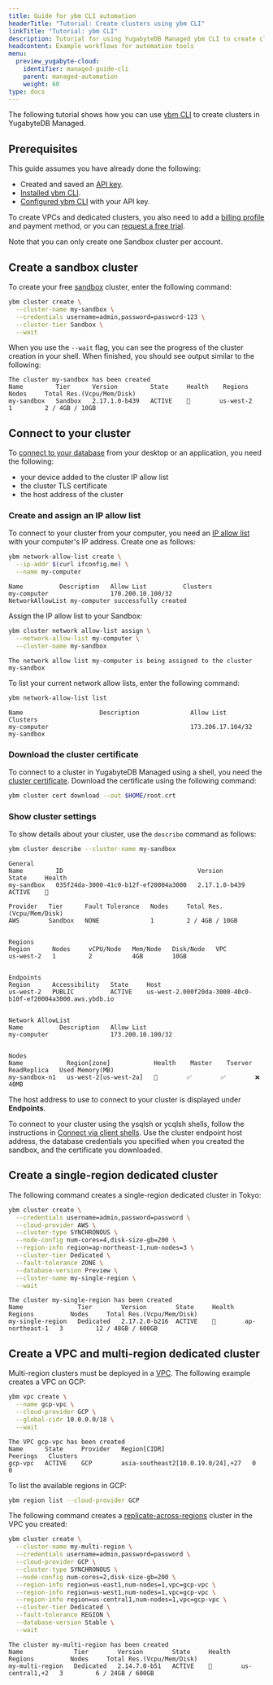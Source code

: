 ```yaml
---
title: Guide for ybm CLI automation
headerTitle: "Tutorial: Create clusters using ybm CLI"
linkTitle: "Tutorial: ybm CLI"
description: Tutorial for using YugabyteDB Managed ybm CLI to create clusters.
headcontent: Example workflows for automation tools
menu:
  preview_yugabyte-cloud:
    identifier: managed-guide-cli
    parent: managed-automation
    weight: 60
type: docs
---
```


The following tutorial shows how you can use [ybm CLI](../managed-cli/) to create clusters in YugabyteDB Managed.

## Prerequisites

This guide assumes you have already done the following:

- Created and saved an [API key](../managed-apikeys/).
- [Installed ybm CLI](../managed-cli/managed-cli-overview/#install-ybm).
- [Configured ybm CLI](../managed-cli/managed-cli-overview/#configure-ybm) with your API key.

To create VPCs and dedicated clusters, you also need to add a [billing profile](../../cloud-admin/cloud-billing-profile/) and payment method, or you can [request a free trial](../../managed-freetrial/).

Note that you can only create one Sandbox cluster per account.

## Create a sandbox cluster

To create your free [sandbox](../../cloud-basics/create-clusters/create-clusters-free/) cluster, enter the following command:

```sh
ybm cluster create \
  --cluster-name my-sandbox \
  --credentials username=admin,password=password-123 \
  --cluster-tier Sandbox \
  --wait
```

When you use the `--wait` flag, you can see the progress of the cluster creation in your shell. When finished, you should see output similar to the following:

```output
The cluster my-sandbox has been created
Name         Tier      Version         State     Health    Regions     Nodes     Total Res.(Vcpu/Mem/Disk)
my-sandbox   Sandbox   2.17.1.0-b439   ACTIVE    💚        us-west-2   1         2 / 4GB / 10GB
```

## Connect to your cluster

To [connect to your database](../../cloud-connect/) from your desktop or an application, you need the following:

- your device added to the cluster IP allow list
- the cluster TLS certificate
- the host address of the cluster

### Create and assign an IP allow list

To connect to your cluster from your computer, you need an [IP allow list](../../cloud-secure-clusters/add-connections/) with your computer's IP address. Create one as follows:

```sh
ybm network-allow-list create \
  --ip-addr $(curl ifconfig.me) \
  --name my-computer
```

```output
Name          Description   Allow List          Clusters
my-computer                 170.200.10.100/32   
NetworkAllowList my-computer successfully created
```

Assign the IP allow list to your Sandbox:

```sh
ybm cluster network allow-list assign \
  --network-allow-list my-computer \
  --cluster-name my-sandbox
```

```output
The network allow list my-computer is being assigned to the cluster my-sandbox
```

To list your current network allow lists, enter the following command:

```sh
ybm network-allow-list list
```

```output
Name                     Description              Allow List          Clusters
my-computer                                       173.206.17.104/32   my-sandbox
```

### Download the cluster certificate

To connect to a cluster in YugabyteDB Managed using a shell, you need the [cluster certificate](../../cloud-secure-clusters/cloud-authentication/). Download the certificate using the following command:

```sh
ybm cluster cert download --out $HOME/root.crt
```

### Show cluster settings

To show details about your cluster, use the `describe` command as follows:

```sh
ybm cluster describe --cluster-name my-sandbox
```

```output
General
Name         ID                                     Version         State     Health
my-sandbox   035f24da-3000-41c0-b12f-ef20004a3000   2.17.1.0-b439   ACTIVE    💚

Provider   Tier      Fault Tolerance   Nodes     Total Res.(Vcpu/Mem/Disk)
AWS        Sandbox   NONE              1         2 / 4GB / 10GB


Regions
Region      Nodes     vCPU/Node   Mem/Node   Disk/Node   VPC
us-west-2   1         2           4GB        10GB        


Endpoints
Region      Accessibility   State     Host
us-west-2   PUBLIC          ACTIVE    us-west-2.000f20da-3000-40c0-b10f-ef20004a3000.aws.ybdb.io


Network AllowList
Name          Description   Allow List
my-computer                 173.200.10.100/32


Nodes
Name            Region[zone]            Health    Master    Tserver   ReadReplica   Used Memory(MB)
my-sandbox-n1   us-west-2[us-west-2a]   💚        ✅        ✅        ❌            40MB
```

The host address to use to connect to your cluster is displayed under **Endpoints**.

To connect to your cluster using the ysqlsh or ycqlsh shells, follow the instructions in [Connect via client shells](../../cloud-connect/connect-client-shell/). Use the cluster endpoint host address, the database credentials you specified when you created the sandbox, and the certificate you downloaded.

## Create a single-region dedicated cluster

The following command creates a single-region dedicated cluster in Tokyo:

```sh
ybm cluster create \
  --credentials username=admin,password=password \
  --cloud-provider AWS \
  --cluster-type SYNCHRONOUS \
  --node-config num-cores=4,disk-size-gb=200 \
  --region-info region=ap-northeast-1,num-nodes=3 \
  --cluster-tier Dedicated \
  --fault-tolerance ZONE \
  --database-version Preview \
  --cluster-name my-single-region \
  --wait
```

```output
The cluster my-single-region has been created
Name               Tier        Version        State     Health    Regions          Nodes     Total Res.(Vcpu/Mem/Disk)
my-single-region   Dedicated   2.17.2.0-b216  ACTIVE    💚        ap-northeast-1   3         12 / 48GB / 600GB
```

## Create a VPC and multi-region dedicated cluster

Multi-region clusters must be deployed in a [VPC](../../cloud-basics/cloud-vpcs/). The following example creates a VPC on GCP:

```sh
ybm vpc create \
  --name gcp-vpc \
  --cloud-provider GCP \
  --global-cidr 10.0.0.0/18 \
  --wait
```

```output
The VPC gcp-vpc has been created
Name      State     Provider   Region[CIDR]                        Peerings   Clusters
gcp-vpc   ACTIVE    GCP        asia-southeast2[10.0.19.0/24],+27   0          0
```

To list the available regions in GCP:

```sh
ybm region list --cloud-provider GCP
```

The following command creates a [replicate-across-regions](../../cloud-basics/create-clusters/create-clusters-multisync/) cluster in the VPC you created:

```sh
ybm cluster create \
  --cluster-name my-multi-region \
  --credentials username=admin,password=password \
  --cloud-provider GCP \
  --cluster-type SYNCHRONOUS \
  --node-config num-cores=2,disk-size-gb=200 \
  --region-info region=us-east1,num-nodes=1,vpc=gcp-vpc \
  --region-info region=us-west1,num-nodes=1,vpc=gcp-vpc \
  --region-info region=us-central1,num-nodes=1,vpc=gcp-vpc \
  --cluster-tier Dedicated \
  --fault-tolerance REGION \
  --database-version Stable \
  --wait
```

```output
The cluster my-multi-region has been created
Name              Tier        Version        State     Health    Regions          Nodes     Total Res.(Vcpu/Mem/Disk)
my-multi-region   Dedicated   2.14.7.0-b51   ACTIVE    💚        us-central1,+2   3         6 / 24GB / 600GB
```
